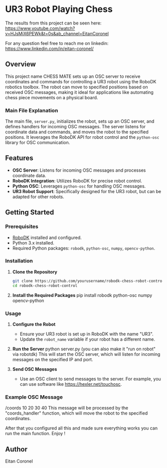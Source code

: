 # UR3 Robot Playing Chess
The results from this project can be seen here: 
https://www.youtube.com/watch?v=HJsMiX6PEWk&t=0s&ab_channel=EitanCoronel

For any question feel free to reach me on linkedin: https://www.linkedin.com/in/eitan-coronel/

## Overview

This project name CHESS MATE sets up an OSC server to receive coordinates and commands for controlling a UR3 robot using the RoboDK robotics toolbox. The robot can move to specified positions based on received OSC messages, making it ideal for applications like automating chess piece movements on a physical board.

### Main File Explanation

The main file, `server.py`, initializes the robot, sets up an OSC server, and defines handlers for incoming OSC messages. The server listens for coordinate data and commands, and moves the robot to the specified positions. It leverages the RoboDK API for robot control and the `python-osc` library for OSC communication.

## Features

- **OSC Server**: Listens for incoming OSC messages and processes coordinate data.
- **RoboDK Integration**: Utilizes RoboDK for precise robot control.
- **Python OSC**: Leverages `python-osc` for handling OSC messages.
- **UR3 Robot Support**: Specifically designed for the UR3 robot, but can be adapted for other robots.

## Getting Started

### Prerequisites

- [RoboDK](https://robodk.com/download) installed and configured.
- Python 3.x installed.
- Required Python packages: `robodk`, `python-osc`, `numpy`, `opencv-python`.

### Installation

1. **Clone the Repository**
   ```bash
   git clone https://github.com/yourusername/robodk-chess-robot-control.git](https://github.com/eitancoronel/Chess-Mate
   cd robodk-chess-robot-control
   ```

2. **Install the Required Packages**
   pip install robodk python-osc numpy opencv-python
   
### Usage

1. **Configure the Robot**
   - Ensure your UR3 robot is set up in RoboDK with the name "UR3".
   - Update the `robot_name` variable if your robot has a different name.

2. **Run the Server**
   python server.py (you can also make it "run on robot" via robotdk)
   This will start the OSC server, which will listen for incoming messages on the specified IP and port.
   
4. **Send OSC Messages**
   - Use an OSC client to send messages to the server. For example, you can use software like https://hexler.net/touchosc.


### Example OSC Message
/coords 10 20 30 40
This message will be processed by the "coords_handler" function, which will move the robot to the specified coordinates.

After that you configured all this and made sure everything works you can run the main function.
Enjoy !


## Author
Eitan Coronel
